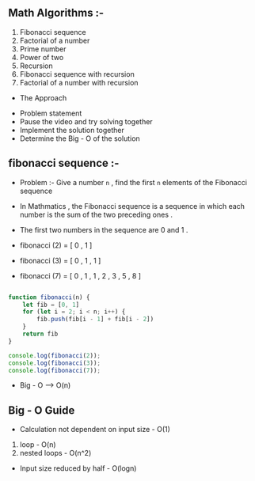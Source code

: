 ## Math Algorithms :-

1. Fibonacci sequence 
2. Factorial of a number 
3. Prime number
4. Power of two 
5. Recursion 
6. Fibonacci sequence with recursion 
7. Factorial of a number with recursion

- The Approach

* Problem statement 
* Pause the video and try solving together
* Implement the solution together
* Determine the Big - O of the solution

## fibonacci sequence :-

- Problem :- Give a number `n`   , find the first `n` elements of the Fibonacci sequence 

- In Mathmatics , the Fibonacci sequence is a sequence in which each number is the sum of the two preceding ones .

- The first two numbers in the sequence are 0 and 1 .

- fibonacci (2) = [ 0 , 1 ]
- fibonacci (3) = [ 0 , 1 , 1 ]
- fibonacci (7) = [ 0 , 1 , 1 , 2 , 3 , 5 , 8 ]

```javascript

function fibonacci(n) {
    let fib = [0, 1]
    for (let i = 2; i < n; i++) {
        fib.push(fib[i - 1] + fib[i - 2])
    }
    return fib
}

console.log(fibonacci(2));
console.log(fibonacci(3));
console.log(fibonacci(7));

```

- Big - O --> O(n) 

## Big - O Guide 

- Calculation not dependent on input size - O(1)

1. loop - O(n)
2. nested loops - O(n^2)

- Input size reduced by half - O(logn)

